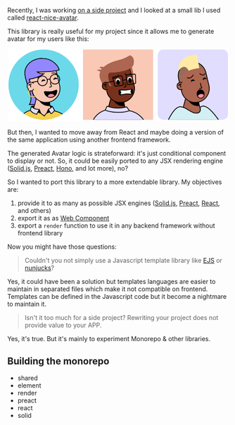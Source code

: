 Recently, I was working [on a side project](https://the-killer.online/) and I looked at a small lib I used called [react-nice-avatar](https://github.com/dapi-labs/react-nice-avatar).

This library is really useful for my project since it allows me to generate avatar for my users like this:

![Avatar generated by react-nice-avatar](./preview.png)

But then, I wanted to move away from React and maybe doing a version of the same application using another frontend framework.

The generated Avatar logic is strateforward: it's just conditional component to display or not. So, it could be easily ported to any JSX rendering engine ([Solid.js](https://github.com/solidjs/solid), [Preact](https://preactjs.com/), [Hono](https://hono.dev/guides/jsx), and lot more), no?

So I wanted to port this library to a more extendable library. My objectives are:

1. provide it to as many as possible JSX engines ([Solid.js](https://github.com/solidjs/solid), [Preact](https://preactjs.com/), [React](https://github.com/facebook/react/), and others)
2. export it as as [Web Component][web-components]
3. export a `render` function to use it in any backend framework without frontend library

Now you might have those questions:

> Couldn't you not simply use a Javascript template library like [EJS](https://github.com/mde/ejs) or [nunjucks](https://github.com/mozilla/nunjucks/)?

Yes, it could have been a solution but templates languages are easier to maintain in separated files which make it not compatible on frontend. Templates can be defined in the Javascript code but it become a nightmare to maintain it.

> Isn't it too much for a side project? Rewriting your project does not provide value to your APP.

Yes, it's true. But it's mainly to experiment Monorepo & other libraries.

## Building the monorepo

- shared
- element
- render
- preact
- react
- solid

[react-nice-avatar]: https://github.com/dapi-labs/react-nice-avatar
[web-components]: https://developer.mozilla.org/en-US/docs/Web/API/Web_components
